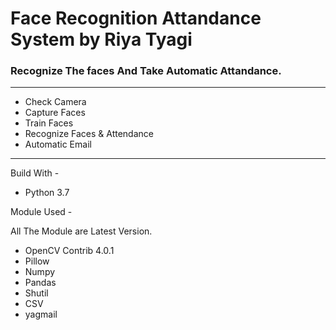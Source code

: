 # Face Recognition Attandance System by Riya Tyagi 

### Recognize The faces And Take Automatic Attandance.

---------------------------
* Check Camera
* Capture Faces
* Train Faces
* Recognize Faces & Attendance
* Automatic Email
--------------------------
Build With - 
* Python 3.7

Module Used -

All The Module are Latest Version.
* OpenCV Contrib 4.0.1
* Pillow
* Numpy
* Pandas
* Shutil
* CSV
* yagmail




